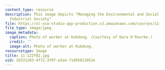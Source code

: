 ```yaml
---
content_type: resource
description: This image depicts "Managing the Environmental and Social Impacts of
  Industrial Society"
file: https://ol-ocw-studio-app-production.s3.amazonaws.com/courses/11-122-environment-and-society-fall-2002/2d3312034f723f9fa2a471d95821052e_11-122f02.jpg
file_type: image/jpeg
image_metadata:
  caption: Photo of worker at Kukdong. (Courtesy of Dara O'Rourke.)
  credit: ''
  image-alt: Photo of worker at Kukdong.
resourcetype: Image
title: 11-122f02.jpg
uid: 2d331203-4f72-3f9f-a2a4-71d95821052e
---
```

